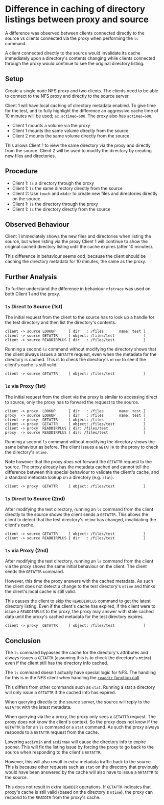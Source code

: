 # Difference in caching of directory listings between proxy and source

A difference was observed between clients connected directly to the source vs clients connected via the proxy when performing the `ls` command.

A client connected directly to the source would invalidate its cache immediately upon a directory's contents changing while clients connected through the proxy would continue to see the original directory listing.

## Setup

Create a single node NFS proxy and two clients. The clients need to be able to connect to the NFS proxy and directly to the source server.

Client 1 will have local caching of directory metadata enabled. To give time for the test, and to fully highlight the difference an aggressive cache time of 10 minutes will be used; `ac,actimeo=600`. The proxy also has `actimeo=600`.

* Client 1 mounts a volume via the proxy
* Client 1 mounts the same volume directly from the source
* Client 2 mounts the same volume directly from the source

This allows Client 1 to view the same directory via the proxy and directly from the source. Client 2 will be used to modify the directory by creating new files and directories.

## Procedure

* Client 1: `ls` a directory through the proxy
* Client 1: `ls` the same directory directly from the source
* Client 2: Use `touch` and `mkdir` to create new files and directories directly on the source.
* Client 1: `ls` the directory through the proxy
* Client 1: `ls` the directory directly from the source

## Observed Behaviour

Client 1 immediately shows the new files and directories when listing the source, but when listing via the proxy Client 1 will continue to show the original cached directory listing until the cache expires (after 10 minutes).

This difference in behaviour seems odd, because the client should be caching the directory metadata for 10 minutes, the same as the proxy.

## Further Analysis

To further understand the difference in behaviour `nfstrace` was used on both Client 1 and the proxy.

### `ls` Direct to Source (1st)

The initial request from the client to the source has to look up a handle for the test directory and then list the directory's contents.

```text
client -> source LOOKUP      [ dir   : /files       name: test ]
client -> source GETATTR     [ object: /files/test             ]
client -> source READDIRPLUS [ dir   : /files/test             ]
```

Running a second `ls` command without modifying the directory shows that the client always issues a `GETATTR` request, even when the metadata for the directory is cached. This is to check the directory's `mtime` to see if the client's cache is still valid.

```text
client -> source GETATTR     [ object: /files/test             ]
```

### `ls` via Proxy (1st)

The initial request from the client via the proxy is similar to accessing direct to source, only the proxy has to forward the request to the source.

```text
client -> proxy  LOOKUP      [ dir   : /files       name: test ]
proxy  -> source LOOKUP      [ dir   : /files       name: test ]
client -> proxy  GETATTR     [ object: /files                  ]
client -> proxy  GETATTR     [ object: /files/test             ]
client -> proxy  READDIRPLUS [ dir: /files/test                ]
proxy  -> source READDIRPLUS [ dir: /files/test                ]
```

Running a second `ls` command without modifying the directory shows the same behaviour as before. The client issues a `GETATTR` to the proxy to check the directory's `mtime`.

Note however that the proxy *does not* forward the `GETATTR` request to the source. The proxy already has the metadata cached and cannot tell the difference between this special behaviour to validate the client's cache, and a standard metadata lookup on a directory (e.g. `stat`).

```text
client -> proxy  GETATTR     [ object: /files/test             ]
```

### `ls` Direct to Source (2nd)

After modifying the test directory, running an `ls` command from the client directly to the source shows the client sends a `GETATTR`. This allows the client to detect that the test directory's `mtime` has changed, invalidating the client's cache.

```text
client -> source GETATTR     [ object: /files/test             ]
client -> source READDIRPLUS [ dir   : /files/test             ]
```

### `ls` via Proxy (2nd)

After modifying the test directory, running an `ls` command from the client via the proxy shows the same initial behaviour on the client. The client sends the `GETATTR` command.

However, this time the proxy answers with the cached metadata. As such the client does not detect a change to the test directory's `mtime` and thinks the client's local cache is still valid.

This causes the client to skip the `READDIRPLUS` command to get the latest directory listing. Even if the client's cache has expired, if the client were to issue a `READDIRPLUS` to the proxy, the proxy may answer with stale cached data until the proxy's cached metadata for the test directory expires.

```text
client -> proxy  GETATTR     [ object: /files/test             ]
```

## Conclusion

The `ls` command bypasses the cache for the directory's attributes and always issues a `GETATTR` (assuming this is to check the directory's `mtime`) even if the client still has the directory info cached.

The `ls` command doesn't actually have special logic for NFS. The handling for this is in the NFS client when handling the [`readdir` function call](https://github.com/torvalds/linux/blob/89d714ab6043bca7356b5c823f5335f5dce1f930/fs/nfs/dir.c#L1094-L1098).

This differs from other commands such as `stat`. Running a stat a directory will only issue a `GETATTR` if the cached info has expired.

When querying directly to the source server, the source will reply to the `GETATTR` with the latest metadata.

When querying via the a proxy, the proxy only sees a `GETATTR` request. The proxy does not know the client's context. So the proxy does not know if the `GETATTR` is for an `ls` command or a `stat` command. As such the proxy always responds to a `GETATTR` request from the cache.

Lowering `acdirmin` and `acdirmax` will cause the directory info to expire sooner. This will fix the listing issue by forcing the proxy to go back to the
source when responding to the client's `GETATTR`.

However, this will also result in extra metadata traffic back to the source. This is because other requests such as `stat` on the directory that previously would have been answered by the cache will also have to issue a `GETATTR` to the source.

This does not result in extra `READDIR` operations. If `GETATTR` indicates that
proxy's cache is still valid (based on the directory's `mtime`), the proxy can respond to the `READDIR` from the proxy's cache.
